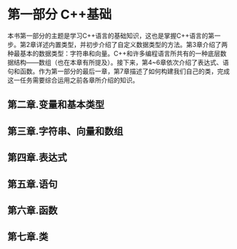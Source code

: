 # 第一部分 C++基础
本书第一部分的主题是学习C++语言的基础知识，这也是掌握C++语言的第一步。第2章详述内置类型，并初步介绍了自定义数据类型的方法。第3章介绍了两种最基本的数据类型：字符串和向量。C++和许多编程语言所共有的一种底层数据结构——数组（也在本章有所提及）。接下来，第4~6章依次介绍了表达式、语句和函数。作为第一部分的最后一章，第7章描述了如何构建我们自己的类，完成这一任务需要综合运用之前各章所介绍的知识。

## 第二章.变量和基本类型



## 第三章.字符串、向量和数组



## 第四章.表达式



## 第五章.语句




## 第六章.函数




## 第七章.类
